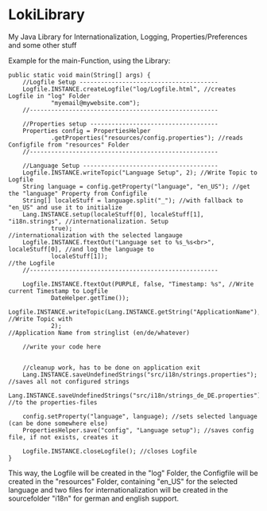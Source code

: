 LokiLibrary
===========

My Java Library for Internationalization, Logging, Properties/Preferences and some other stuff


Example for the main-Function, using the Library:

	public static void main(String[] args) {
		//Logfile Setup ---------------------------------------
		Logfile.INSTANCE.createLogfile("log/Logfile.html", //creates Logfile in "log" Folder
				"myemail@mywebsite.com");
		//-----------------------------------------------------

		//Properties setup ------------------------------------
		Properties config = PropertiesHelper
				.getProperties("resources/config.properties"); //reads Configfile from "resources" Folder
		//-----------------------------------------------------

		//Language Setup --------------------------------------
		Logfile.INSTANCE.writeTopic("Language Setup", 2); //Write Topic to Logfile
		String language = config.getProperty("language", "en_US"); //get the "language" Property from Configfile
		String[] localeStuff = language.split("_"); //with fallback to "en_US" and use it to initialize
		Lang.INSTANCE.setup(localeStuff[0], localeStuff[1], "i18n.strings", //internationalization. Setup
				true);													//internationalization with the selected langauge
		Logfile.INSTANCE.ftextOut("Language set to %s_%s<br>", localeStuff[0], //and log the language to
				localeStuff[1]);																//the Logfile
		//-----------------------------------------------------

		Logfile.INSTANCE.ftextOut(PURPLE, false, "Timestamp: %s", //Write current Timestamp to Logfile
				DateHelper.getTime());
		Logfile.INSTANCE.writeTopic(Lang.INSTANCE.getString("ApplicationName"), //Write Topic with
				2);														//Application Name from stringlist (en/de/whatever)

		//write your code here


		//cleanup work, has to be done on application exit
		Lang.INSTANCE.saveUndefinedStrings("src/i18n/strings.properties"); //saves all not configured strings
		Lang.INSTANCE.saveUndefinedStrings("src/i18n/strings_de_DE.properties"); //to the properties-files

		config.setProperty("language", language); //sets selected language (can be done somewhere else)
		PropertiesHelper.save("config", "Language setup"); //saves config file, if not exists, creates it

		Logfile.INSTANCE.closeLogfile(); //closes Logfile
	}
	
This way, the Logfile will be created in the "log" Folder, the Configfile will be created in the "resources" Folder, containing "en_US" for the selected language and two files for internationalization will be created in the sourcefolder "i18n" for german and english support. 